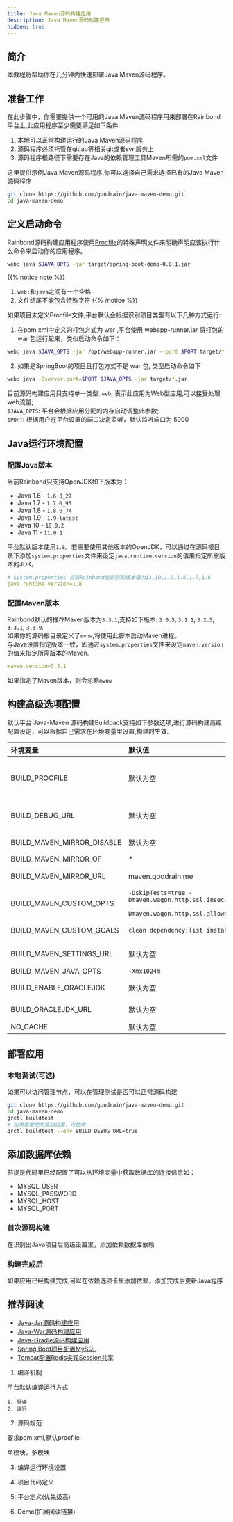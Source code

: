 ```yaml
---
title: Java Maven源码构建应用
description: Java Maven源码构建应用
hidden: true
---
```


## 简介

本教程将帮助你在几分钟内快速部署Java Maven源码程序。

## 准备工作

在此步骤中，你需要提供一个可用的Java Maven源码程序用来部署在Rainbond平台上,此应用程序至少需要满足如下条件:

1. 本地可以正常构建运行的Java Maven源码程序
2. 源码程序必须托管在gitlab等相关git或者svn服务上
3. 源码程序根路径下需要存在Java的依赖管理工具Maven所需的`pom.xml`文件

这里提供示例Java Maven源码程序,你可以选择自己需求选择已有的Java Maven源码程序

```bash
git clone https://github.com/goodrain/java-maven-demo.git
cd java-maven-demo
```

## 定义启动命令

Rainbond源码构建应用程序使用[Procfile](./etc/procfile.html)的特殊声明文件来明确声明应该执行什么命令来启动你的应用程序。

```bash
web: java $JAVA_OPTS -jar target/spring-boot-demo-0.0.1.jar
```



{{% notice note %}}
1. `web:`和`java`之间有一个空格
2. 文件结尾不能包含特殊字符
{{% /notice %}}

如果项目未定义Procfile文件,平台默认会根据识别项目类型有以下几种方式运行:

1. 在pom.xml中定义的打包方式为 war ,平台使用 webapp-runner.jar 将打包的 war 包运行起来，类似启动命令如下：

```bash
web: java $JAVA_OPTS -jar /opt/webapp-runner.jar --port $PORT target/*.war
```

2. 如果是SpringBoot的项目且打包方式不是 war 包, 类型启动命令如下

```bash
web: java -Dserver.port=$PORT $JAVA_OPTS -jar target/*.jar
```

目前源码构建应用只支持单一类型: `web`, 表示此应用为Web型应用,可以接受处理web流量;  
`$JAVA_OPTS`: 平台会根据应用分配的内存自动调整此参数;  
`$PORT`: 根据用户在平台设置的端口决定监听，默认监听端口为 5000


## Java运行环境配置

### 配置Java版本

当前Rainbond只支持OpenJDK如下版本为：

- Java 1.6 - `1.6.0_27`
- Java 1.7 - `1.7.0_95`
- Java 1.8 - `1.8.0_74`
- Java 1.9 - `1.9-latest`
- Java 10  - `10.0.2`
- Java 11  - `11.0.1`

平台默认版本使用`1.8`。若需要使用其他版本的OpenJDK，可以通过在源码根目录下添加`system.properties`文件来设定`java.runtime.version`的值来指定所需版本的JDK。

```yaml
# system.properties 目前Rainbond能识别的版本值为11,10,1.9,1.8,1.7,1.6
java.runtime.version=1.8
```

### 配置Maven版本

Rainbond默认的推荐Maven版本为`3.3.1`,支持如下版本: `3.0.5`, `3.1.1`, `3.2.5`, `3.3.1`, `3.3.9`.    
如果你的源码根目录定义了`mvnw`,将使用此脚本启动Maven进程。  
与Java设置指定版本一致，即通过`system.properties`文件来设定`maven.version`的值来指定所需版本的Maven.  

```yaml
maven.version=3.3.1
```

如果指定了Maven版本，则会忽略`mvnw`

## 构建高级选项配置

默认平台 Java-Maven 源码构建Buildpack支持如下参数选项,进行源码构建高级配置设定，可以根据自己需求在环境变量里设置,构建时生效.

| 环境变量     | 默认值        | 说明                     |
| :------- | :----------- | :----------------------- |
| BUILD_PROCFILE   |  默认为空     | 配置此值构建时会重写源码中的Procfile |
| BUILD_DEBUG_URL   | 默认为空     | 默认不显示资源下载URL                     |
| BUILD_MAVEN_MIRROR_DISABLE   | 默认为空        | 启用Maven Mirror                    |
| BUILD_MAVEN_MIRROR_OF | * |                      |
| BUILD_MAVEN_MIRROR_URL | maven.goodrain.me |  平台默认Mirror地址                    |
| BUILD_MAVEN_CUSTOM_OPTS| `-DskipTests=true -Dmaven.wagon.http.ssl.insecure=true -Dmaven.wagon.http.ssl.allowall=true`| Maven构建参数|
| BUILD_MAVEN_CUSTOM_GOALS|`clean dependency:list install`|Maven构建参数|
| BUILD_MAVEN_SETTINGS_URL|默认为空|Maven配置地址|
| BUILD_MAVEN_JAVA_OPTS| `-Xmx1024m` ||
| BUILD_ENABLE_ORACLEJDK| 默认为空|启用ORACLEJDK|
| BUILD_ORACLEJDK_URL|默认为空|ORACLEJDK下载路径|
| NO_CACHE| 默认为空| 不使用缓存 |

## 部署应用

### 本地调试(可选)

如果可以访问管理节点，可以在管理测试是否可以正常源码构建

```bash
git clone https://github.com/goodrain/java-maven-demo.git
cd java-maven-demo
grctl buildtest
# 如果需要使用高级设置，可使用
grctl buildtest --env BUILD_DEBUG_URL=true
```

## 添加数据库依赖

前提是代码里已经配置了可以从环境变量中获取数据库的连接信息如：

- MYSQL_USER
- MYSQL_PASSWORD
- MYSQL_HOST
- MYSQL_PORT

### 首次源码构建

在识别出Java项目后高级设置里，添加依赖数据库依赖

### 构建完成后

如果应用已经构建完成,可以在依赖选项卡里添加依赖，添加完成后更新Java程序

## 推荐阅读

- [Java-Jar源码构建应用](./java-jar.html)
- [Java-War源码构建应用](./java-jar.html)
- [Java-Gradle源码构建应用](./java-jar.html)
- [Spring Boot项目配置MySQL](./java/spring-boot-mysql.html)
- [Tomcat配置Redis实现Session共享](./java/tomcat-redis-session.html)



1. 编译机制

平台默认编译运行方式

    1. 编译
    2. 运行

2. 源码规范

要求pom.xml,默认procfile

单模块，多模块

3. 编译运行环境设置

1. 项目代码定义
2. 平台定义(优先级高)

4. Demo(扩展阅读链接)